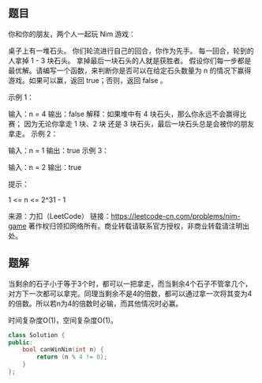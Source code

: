 ## 题目

你和你的朋友，两个人一起玩 Nim 游戏：

桌子上有一堆石头。
你们轮流进行自己的回合，你作为先手。
每一回合，轮到的人拿掉 1 - 3 块石头。
拿掉最后一块石头的人就是获胜者。
假设你们每一步都是最优解。请编写一个函数，来判断你是否可以在给定石头数量为 n 的情况下赢得游戏。如果可以赢，返回 true；否则，返回 false 。

 

示例 1：

输入：n = 4
输出：false 
解释：如果堆中有 4 块石头，那么你永远不会赢得比赛；
     因为无论你拿走 1 块、2 块 还是 3 块石头，最后一块石头总是会被你的朋友拿走。
示例 2：

输入：n = 1
输出：true
示例 3：

输入：n = 2
输出：true


提示：

1 <= n <= 2^31 - 1

来源：力扣（LeetCode）
链接：https://leetcode-cn.com/problems/nim-game
著作权归领扣网络所有。商业转载请联系官方授权，非商业转载请注明出处。

## 题解

当剩余的石子小于等于3个时，都可以一把拿走，而当剩余4个石子不管拿几个，对方下一次都可以拿完。同理当剩余不是4的倍数，都可以通过拿一次将其变为4的倍数。所以若n为4的倍数时必输，而其他情况时必赢。

时间复杂度O(1)，空间复杂度O(1)。

```c++
class Solution {
public:
    bool canWinNim(int n) {
        return (n % 4 != 0);
    }
};
```

